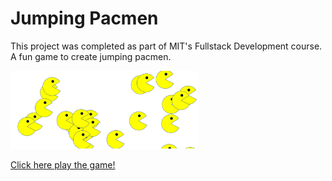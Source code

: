 # Jumping Pacmen

This project was completed as part of MIT's Fullstack Development course. A fun game to create jumping pacmen. 

<img src="pacmen.png" width='300'/>


<a href="https://raman-prakash.github.io/jumping-pacmen/">Click here play the game!<a/>

